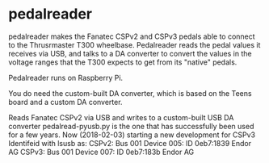 # pedalreader
pedalreader makes the Fanatec CSPv2 and CSPv3 pedals able to connect to the Thrusrmaster T300 wheelbase. Pedalreader reads the pedal values it receives via USB, and talks to a DA converter to convert the values in the voltage ranges that the T300 expects to get from its "native" pedals.

Pedalreader runs on Raspberry Pi. 

You do need the custom-built DA converter, which is based on the Teens board and a custom DA converter.

Reads Fanatec CSPv2 via USB and writes to a custom-built USB DA converter
pedalread-pyusb.py is the one that has successfully been used for a few years.
Now (2018-02-03) starting a new development for CSPv3
Identifeid with lsusb as:
CSPv2: Bus 001 Device 005: ID 0eb7:1839 Endor AG 
CSPv3: Bus 001 Device 007: ID 0eb7:183b Endor AG
